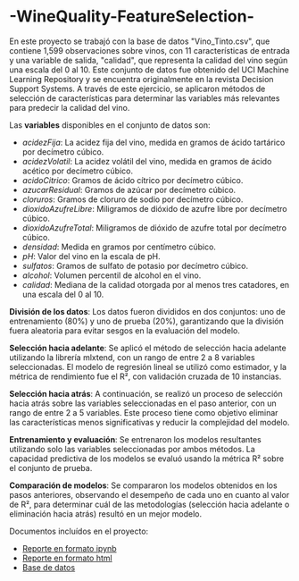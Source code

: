 # -WineQuality-FeatureSelection-

En este proyecto se trabajó con la base de datos "Vino_Tinto.csv", que contiene 1,599 observaciones sobre vinos, con 11 características de entrada y una variable de salida, "calidad", que representa la calidad del vino según una escala del 0 al 10. Este conjunto de datos fue obtenido del UCI Machine Learning Repository y se encuentra originalmente en la revista Decision Support Systems. A través de este ejercicio, se aplicaron métodos de selección de características para determinar las variables más relevantes para predecir la calidad del vino.

Las **variables** disponibles en el conjunto de datos son:

- *acidezFija*: La acidez fija del vino, medida en gramos de ácido tartárico por decímetro cúbico.
- *acidezVolatil*: La acidez volátil del vino, medida en gramos de ácido acético por decímetro cúbico.
- *acidoCitrico*: Gramos de ácido cítrico por decímetro cúbico.
- *azucarResidual*: Gramos de azúcar por decímetro cúbico.
- *cloruros*: Gramos de cloruro de sodio por decímetro cúbico.
- *dioxidoAzufreLibre*: Miligramos de dióxido de azufre libre por decímetro cúbico.
- *dioxidoAzufreTotal*: Miligramos de dióxido de azufre total por decímetro cúbico.
- *densidad*: Medida en gramos por centímetro cúbico.
- *pH*: Valor del vino en la escala de pH.
- *sulfatos*: Gramos de sulfato de potasio por decímetro cúbico.
- *alcohol*: Volumen percentil de alcohol en el vino.
- *calidad*: Mediana de la calidad otorgada por al menos tres catadores, en una escala del 0 al 10.


**División de los datos**: Los datos fueron divididos en dos conjuntos: uno de entrenamiento (80%) y uno de prueba (20%), garantizando que la división fuera aleatoria para evitar sesgos en la evaluación del modelo.

**Selección hacia adelante**: Se aplicó el método de selección hacia adelante utilizando la librería mlxtend, con un rango de entre 2 a 8 variables seleccionadas. El modelo de regresión lineal se utilizó como estimador, y la métrica de rendimiento fue el R², con validación cruzada de 10 instancias.

**Selección hacia atrás**: A continuación, se realizó un proceso de selección hacia atrás sobre las variables seleccionadas en el paso anterior, con un rango de entre 2 a 5 variables. Este proceso tiene como objetivo eliminar las características menos significativas y reducir la complejidad del modelo.

**Entrenamiento y evaluación**: Se entrenaron los modelos resultantes utilizando solo las variables seleccionadas por ambos métodos. La capacidad predictiva de los modelos se evaluó usando la métrica R² sobre el conjunto de prueba.

**Comparación de modelos**: Se compararon los modelos obtenidos en los pasos anteriores, observando el desempeño de cada uno en cuanto al valor de R², para determinar cuál de las metodologías (selección hacia adelante o eliminación hacia atrás) resultó en un mejor modelo.


Documentos incluídos en el proyecto:
- [Reporte en formato ipynb](./caracteristicasVino.ipynb)
- [Reporte en formato html](./caracteristicasVino.html)
- [Base de datos](./Vino_Tinto.csv)
